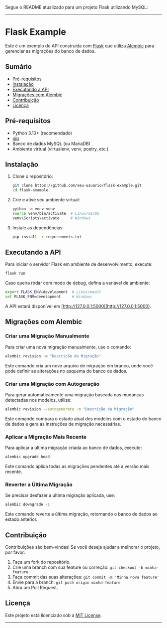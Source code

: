 Segue o README atualizado para um projeto Flask utilizando MySQL:

---

# Flask Example

Este é um exemplo de API construída com [Flask](https://flask.palletsprojects.com/) que utiliza [Alembic](https://alembic.sqlalchemy.org/) para gerenciar as migrações do banco de dados.

## Sumário

- [Pré-requisitos](#pré-requisitos)
- [Instalação](#instalação)
- [Executando a API](#executando-a-api)
- [Migrações com Alembic](#migrações-com-alembic)
- [Contribuição](#contribuição)
- [Licença](#licença)

## Pré-requisitos

- Python 3.10+ (recomendado)
- [pip](https://pip.pypa.io/en/stable/)
- Banco de dados MySQL (ou MariaDB)
- Ambiente virtual (virtualenv, venv, poetry, etc.)

## Instalação

1. Clone o repositório:

   ```bash
   git clone https://github.com/seu-usuario/flask-example.git
   cd flask-example
   ```

2. Crie e ative seu ambiente virtual:

   ```bash
   python -m venv venv
   source venv/bin/activate  # Linux/macOS
   venv\Scripts\activate     # Windows
   ```

3. Instale as dependências:

   ```bash
   pip install -r requirements.txt
   ```

## Executando a API

Para iniciar o servidor Flask em ambiente de desenvolvimento, execute:

```bash
flask run
```

Caso queira rodar com modo de debug, defina a variável de ambiente:

```bash
export FLASK_ENV=development  # Linux/macOS
set FLASK_ENV=development     # Windows
```

A API estará disponível em [http://127.0.0.1:5000](http://127.0.0.1:5000).

## Migrações com Alembic

### Criar uma Migração Manualmente

Para criar uma nova migração manualmente, use o comando:

```bash
alembic revision -m "Descrição da Migração"
```

Este comando cria um novo arquivo de migração em branco, onde você pode definir as alterações no esquema do banco de dados.

### Criar uma Migração com Autogeração

Para gerar automaticamente uma migração baseada nas mudanças detectadas nos modelos, utilize:

```bash
alembic revision --autogenerate -m "Descrição da Migração"
```

Este comando compara o estado atual dos modelos com o estado do banco de dados e gera as instruções de migração necessárias.

### Aplicar a Migração Mais Recente

Para aplicar a última migração criada ao banco de dados, execute:

```bash
alembic upgrade head
```

Este comando aplica todas as migrações pendentes até a versão mais recente.

### Reverter a Última Migração

Se precisar desfazer a última migração aplicada, use:

```bash
alembic downgrade -1
```

Este comando reverte a última migração, retornando o banco de dados ao estado anterior.

## Contribuição

Contribuições são bem-vindas! Se você deseja ajudar a melhorar o projeto, por favor:

1. Faça um fork do repositório.
2. Crie uma branch com sua feature ou correção: `git checkout -b minha-feature`
3. Faça commit das suas alterações: `git commit -m 'Minha nova feature'`
4. Envie para a branch: `git push origin minha-feature`
5. Abra um Pull Request.

## Licença

Este projeto está licenciado sob a [MIT License](LICENSE).

---
